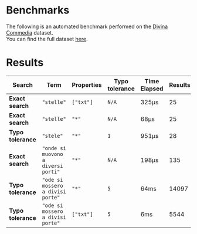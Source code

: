
# Benchmarks

The following is an automated benchmark performed on the [Divina Commedia](https://en.wikipedia.org/wiki/Divina_Commedia) dataset. <br />
You can find the full dataset [here](https://github.com/nearform/lyra/blob/main/packages/benchmarks/dataset/divinaCommedia.json).

# Results


| Search             | Term                                  | Properties | Typo tolerance | Time Elapsed  | Results     |
|--------------------|---------------------------------------|------------|----------------|---------------|-------------|
| **Exact search**   | `"stelle"`                          | `["txt"]`| `N/A`        | 325μs | 25 |
| **Exact search**   | `"stelle"`                          | `"*"`    | `N/A`        | 68μs | 25 |
| **Typo tolerance** | `"stele"`                           | `"*"`    | `1`          | 951μs | 28 | 
| **Exact search**   | `"onde si muovono a diversi porti"` | `"*"`    | `N/A`        | 198μs | 135 | 
| **Typo tolerance** | `"ode si mossero a divisi porte"`   | `"*"`    | `5`          | 64ms | 14097 | 
| **Typo tolerance** | `"ode si mossero a divisi porte"`   | `["txt"]`| `5`          | 6ms | 5544 |


